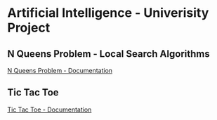 # Artificial Intelligence - Univerisity Project
 
## N Queens Problem - Local Search Algorithms
[N Queens Problem - Documentation](https://github.com/matpiwowarski/Local-Search-Algorithms/blob/master/N_Queens_problem/N_Queens_problem/Models/NQueensProblem/Documentation.md)

## Tic Tac Toe
[Tic Tac Toe - Documentation](https://github.com/matpiwowarski/Local-Search-Algorithms/blob/master/N_Queens_problem/N_Queens_problem/Models/TicTacToe/Documentation.md)
